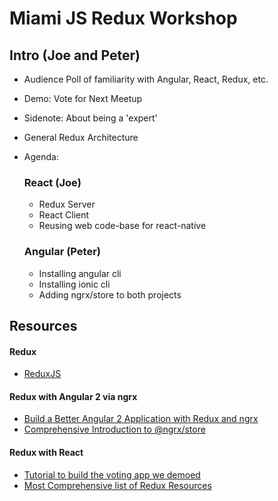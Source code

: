 # Miami JS Redux Workshop

## Intro (Joe and Peter)
- Audience Poll of familiarity with Angular, React, Redux, etc.
- Demo: Vote for Next Meetup
- Sidenote: About being a 'expert'
- General Redux Architecture
- Agenda:


  ### React (Joe)
    - Redux Server
    - React Client
    - Reusing web code-base for react-native

  ### Angular (Peter)
    - Installing angular cli
    - Installing ionic cli
    - Adding ngrx/store to both projects


## Resources

#### Redux
  - [ReduxJS](http://redux.js.org/)

#### Redux with Angular 2 via ngrx
  - [Build a Better Angular 2 Application with Redux and ngrx](http://onehungrymind.com/build-better-angular-2-application-redux-ngrx/)
  - [Comprehensive Introduction to @ngrx/store](https://gist.github.com/btroncone/a6e4347326749f938510)

#### Redux with React
- [Tutorial to build the voting app we demoed](teropa.info/blog/2015/09/10/full-stack-redux-tutorial.html)
- [Most Comprehensive list of Redux Resources](https://github.com/xgrommx/awesome-redux)
